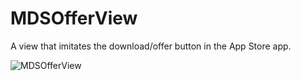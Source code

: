 # MDSOfferView

A view that imitates the download/offer button in the App Store app.

![MDSOfferView](https://raw.githubusercontent.com/YuAo/MDSOfferView/master/Assets/Demo.gif)
